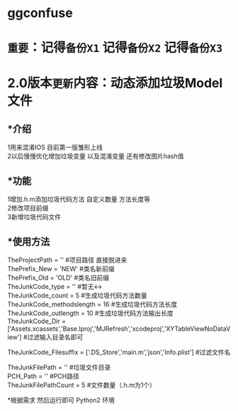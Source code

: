 # ggconfuse
`重要`：记得`备份X1` 记得`备份X2` 记得`备份X3`<br>
=================================
2.0版本`更新`内容：动态添加垃圾Model文件<br>
=================================

*介绍<br>
-------
1用来混淆IOS 目前第一版雏形上线<br>
2以后慢慢优化增加垃圾变量 以及混淆变量 还有修改图片hash值<br>

*功能<br>
-------
1增加.h.m添加垃圾代码方法 自定义数量 方法长度等<br>
2修改项目前缀<br>
3新增垃圾代码文件<br>

*使用方法<br>
----------

TheProjectPath = ''  #项目路径 直接脱进来<br>
ThePrefix_New = 'NEW'   #类名新前缀<br>
ThePrefix_Old = 'OLD'   #类名旧前缀<br>
TheJunkCode_type = '' #暂无↔️<br>
TheJunkCode_count = 5  #生成垃圾代码方法数量<br>
TheJunkCode_methodslength =  16 #生成垃圾代码方法长度<br>
TheJunkCode_outlength =  10    #生成垃圾代码方法输出长度<br>
TheJunkCode_Dir  = ['Assets.xcassets','Base.lproj','MJRefresh','xcodeproj','XYTableViewNoDataView']  #过滤输入目录名即可<br>

TheJunkCode_Filesuffix = ['.DS_Store','main.m','json','Info.plist']  #过滤文件名<br>

TheJunkFilePath = ''  #垃圾文件目录<br>
PCH_Path = '' #PCH路径<br>
TheJunkFilePathCount = 5  #文件数量（.h.m为1个）<br>


*根据需求 然后运行即可 Python2 环境
